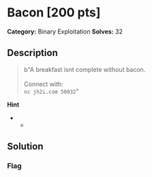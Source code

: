# Bacon [200 pts]

**Category:** Binary Exploitation
**Solves:** 32

## Description
>b"A breakfast isnt complete without bacon.<br><br>Connect with:<br><code>nc jh2i.com 50032</code>"

**Hint**
* -

## Solution

### Flag

